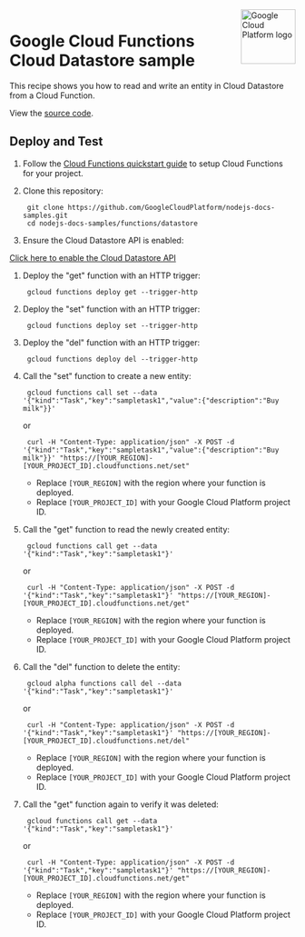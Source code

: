 <img src="https://avatars2.githubusercontent.com/u/2810941?v=3&s=96" alt="Google Cloud Platform logo" title="Google Cloud Platform" align="right" height="96" width="96"/>

# Google Cloud Functions Cloud Datastore sample

This recipe shows you how to read and write an entity in Cloud Datastore from a
Cloud Function.

View the [source code][code].

[code]: index.js

## Deploy and Test

1. Follow the [Cloud Functions quickstart guide][quickstart] to setup Cloud
Functions for your project.

1. Clone this repository:

        git clone https://github.com/GoogleCloudPlatform/nodejs-docs-samples.git
        cd nodejs-docs-samples/functions/datastore

1. Ensure the Cloud Datastore API is enabled:

  [Click here to enable the Cloud Datastore API](https://console.cloud.google.com/flows/enableapi?apiid=datastore.googleapis.com&redirect=https://github.com/GoogleCloudPlatform/nodejs-docs-samples/tree/master/functions/datastore)

1. Deploy the "get" function with an HTTP trigger:

        gcloud functions deploy get --trigger-http

1. Deploy the "set" function with an HTTP trigger:

        gcloud functions deploy set --trigger-http

1. Deploy the "del" function with an HTTP trigger:

        gcloud functions deploy del --trigger-http

1. Call the "set" function to create a new entity:

        gcloud functions call set --data '{"kind":"Task","key":"sampletask1","value":{"description":"Buy milk"}}'

    or

        curl -H "Content-Type: application/json" -X POST -d '{"kind":"Task","key":"sampletask1","value":{"description":"Buy milk"}}' "https://[YOUR_REGION]-[YOUR_PROJECT_ID].cloudfunctions.net/set"

    * Replace `[YOUR_REGION]` with the region where your function is deployed.
    * Replace `[YOUR_PROJECT_ID]` with your Google Cloud Platform project ID.

1. Call the "get" function to read the newly created entity:

        gcloud functions call get --data '{"kind":"Task","key":"sampletask1"}'

    or

        curl -H "Content-Type: application/json" -X POST -d '{"kind":"Task","key":"sampletask1"}' "https://[YOUR_REGION]-[YOUR_PROJECT_ID].cloudfunctions.net/get"

    * Replace `[YOUR_REGION]` with the region where your function is deployed.
    * Replace `[YOUR_PROJECT_ID]` with your Google Cloud Platform project ID.

1. Call the "del" function to delete the entity:

        gcloud alpha functions call del --data '{"kind":"Task","key":"sampletask1"}'

    or

        curl -H "Content-Type: application/json" -X POST -d '{"kind":"Task","key":"sampletask1"}' "https://[YOUR_REGION]-[YOUR_PROJECT_ID].cloudfunctions.net/del"

    * Replace `[YOUR_REGION]` with the region where your function is deployed.
    * Replace `[YOUR_PROJECT_ID]` with your Google Cloud Platform project ID.

1. Call the "get" function again to verify it was deleted:

        gcloud functions call get --data '{"kind":"Task","key":"sampletask1"}'

    or

        curl -H "Content-Type: application/json" -X POST -d '{"kind":"Task","key":"sampletask1"}' "https://[YOUR_REGION]-[YOUR_PROJECT_ID].cloudfunctions.net/get"

    * Replace `[YOUR_REGION]` with the region where your function is deployed.
    * Replace `[YOUR_PROJECT_ID]` with your Google Cloud Platform project ID.


[quickstart]: https://cloud.google.com/functions/quickstart
